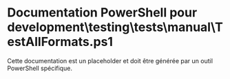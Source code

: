 # Documentation PowerShell pour development\testing\tests\manual\TestAllFormats.ps1

Cette documentation est un placeholder et doit être générée par un outil PowerShell spécifique.
